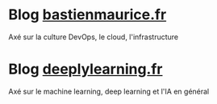 # Blog [bastienmaurice.fr](https://bastienmaurice.fr)

Axé sur la culture DevOps, le cloud, l'infrastructure


# Blog [deeplylearning.fr](https://deeplylearning.fr)

Axé  sur le machine learning, deep learning et l'IA en général